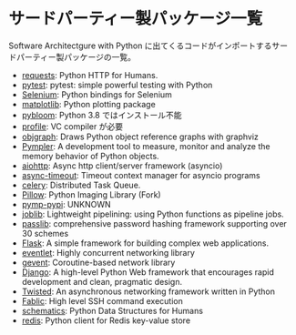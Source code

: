 # サードパーティー製パッケージ一覧

Software Architectgure with Python に出てくるコードがインポートするサードパーティー製パッケージの一覧。

* [requests](https://requests.readthedocs.io): Python HTTP for Humans.
* [pytest](https://docs.pytest.org/en/latest/): pytest: simple powerful testing with Python
* [Selenium](https://github.com/SeleniumHQ/selenium/): Python bindings for Selenium
* [matplotlib](https://matplotlib.org): Python plotting package
* [pybloom](TODO): Python 3.8 ではインストール不能
* [profile](TODO): VC compiler が必要
* [objgraph](https://mg.pov.lt/objgraph/): Draws Python object reference graphs with graphviz
* [Pympler](https://github.com/pympler/pympler): A development tool to measure, monitor and analyze the memory behavior of Python objects.
* [aiohttp](https://github.com/aio-libs/aiohttp): Async http client/server framework (asyncio)
* [async-timeout](https://github.com/aio-libs/async_timeout/): Timeout context manager for asyncio programs
* [celery](http://celeryproject.org): Distributed Task Queue.
* [Pillow](https://python-pillow.org): Python Imaging Library (Fork)
* [pymp-pypi](https://github.com/classner/pymp): UNKNOWN
* [joblib](https://joblib.readthedocs.io): Lightweight pipelining: using Python functions as pipeline jobs.
* [passlib](https://bitbucket.org/ecollins/passlib): comprehensive password hashing framework supporting over 30 schemes
* [Flask](https://palletsprojects.com/p/flask/): A simple framework for building complex web applications.
* [eventlet](http://eventlet.net): Highly concurrent networking library
* [gevent](http://www.gevent.org/): Coroutine-based network library
* [Django](https://www.djangoproject.com/): A high-level Python Web framework that encourages rapid development and clean, pragmatic design.
* [Twisted](https://twistedmatrix.com/): An asynchronous networking framework written in Python
* [Fablic](http://fabfile.org): High level SSH command execution
* [schematics](https://github.com/schematics/schematics): Python Data Structures for Humans
* [redis](https://github.com/andymccurdy/redis-py): Python client for Redis key-value store
